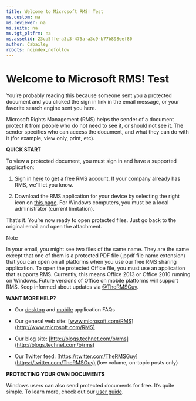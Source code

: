```yaml
---
title: Welcome to Microsoft RMS! Test
ms.custom: na
ms.reviewer: na
ms.suite: na
ms.tgt_pltfrm: na
ms.assetid: 23ca5ffe-a3c3-475a-a3c9-b77b898eef80
author: Cabailey
robots: noindex,nofollow
---
```

# Welcome to Microsoft RMS! Test
You’re probably reading this because someone sent you a protected document and you clicked the sign in link in the email message, or your favorite search engine sent you here.

Microsoft Rights Management (RMS) helps the sender of a document protect it from people who do not need to see it, or should not see it. The sender specifies who can access the document, and what they can do with it (for example, view only, print, etc).

**QUICK START**

To view a protected document, you must sign in and have a supported application:

1.  Sign in [here](https://portal.aadrm.com/) to get a free RMS account. If your company already has RMS, we’ll let you know.

2.  Download the RMS application for your device by selecting the right icon on [this page](http://portal.aadrm.com/home/download). For Windows computers, you must be a local administrator (current limitation).

That’s it. You’re now ready to open protected files. Just go back to the original email and open the attachment.

> [!NOTE]
> In your email, you might see two files of the same name. They are the same except that one of them is a protected PDF file (.ppdf file name extension) that you can open on all platforms when you use our free RMS sharing application. To open the protected Office file, you must use an application that supports RMS. Currently, this means Office 2013 or Office 2010 running on Windows. Future versions of Office on mobile platforms will support RMS. Keep informed about updates via [@TheRMSGuy](https://twitter.com/TheRMSGuy).

**WANT MORE HELP?**

-   Our [desktop](http://technet.microsoft.com/dn467883) and [mobile](http://technet.microsoft.com/dn451248) application FAQs

-   Our general web site: [www.microsoft.com/RMS](http://www.microsoft.com/RMS)

-   Our blog site: [http://blogs.technet.com/b/rms](http://blogs.technet.com/b/rms)

-   Our Twitter feed: [https://twitter.com/TheRMSGuy](https://twitter.com/TheRMSGuy) (low volume, on-topic posts only)

**PROTECTING YOUR OWN DOCUMENTS**

Windows users can also send protected documents for free. It’s quite simple. To learn more, check out our [user guide](http://technet.microsoft.com/library/dn574735%28v=ws.10%29.aspx).

